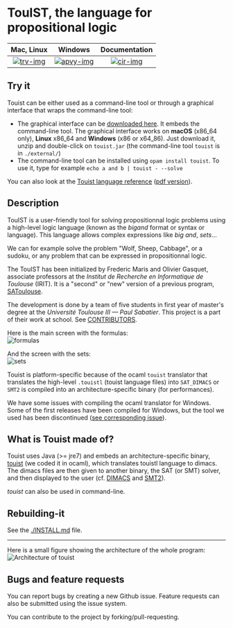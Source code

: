 TouIST, the language for propositional logic
===========================================


|      Mac, Linux      |         Windows         |    Documentation     |
| :------------------: | :---------------------: | :------------------: |
| [![trv-img]][travis] | [![apvy-img]][appveyor] | [![cir-img]][circle] |

[circle]: https://circleci.com/gh/touist/touist/tree/master
[cir-img]: https://circleci.com/gh/touist/touist/tree/master.svg?style=svg
[travis]: https://travis-ci.org/touist/touist
[trv-img]: https://travis-ci.org/touist/touist.svg?branch=master
[appveyor]: https://ci.appveyor.com/project/maelvalais/touist-kila4/branch/master
[apvy-img]: https://ci.appveyor.com/api/projects/status/rayupfflmut8xbe0/branch/master?svg=true

## Try it
Touist can be either used as a command-line tool or through a graphical interface
that wraps the command-line tool:

* The graphical interface can be [downloaded here](https://github.com/touist/touist/releases).
It embeds the command-line tool. The graphical interface works on **macOS**
(x86_64 only), **Linux** x86\_64 and **Windows** (x86 or x64\_86). Just download
it, unzip and double-click on `touist.jar` (the command-line tool `touist` is
in `./external/`)
* The command-line tool can be installed using `opam install touist`. To use it, type for example `echo a and b | touist - --solve`

You can also look at the [Touist language reference](http://touist.github.io/reference-manual.html) ([pdf version](http://touist.github.io/reference-manual.pdf)).

## Description

TouIST is a user-friendly tool for solving propositionnal logic problems using a high-level logic language (known as the _bigand_ format or syntax or language). This language allows complex expressions like _big and_, _sets_...

We can for example solve the problem "Wolf, Sheep, Cabbage", or a sudoku, or any problem that can be expressed in propositionnal logic.

The TouIST has been initialized by Frederic Maris and Olivier Gasquet, associate professors at the _Institut de Recherche en Informatique de Toulouse_ (IRIT). It is a "second" or "new" version of a previous program, [SAToulouse](http://www.irit.fr/satoulouse/).

The development is done by a team of five students in first year of master's degree at the _Université Toulouse III — Paul Sabatier_. This project is a part of their work at school. See [CONTRIBUTORS](https://github.com/touist/touist/blob/master/CONTRIBUTORS.md).

Here is the main screen with the formulas:  
![formulas](https://cloud.githubusercontent.com/assets/2195781/13850422/185bcf66-ec5a-11e5-9fee-59b5c2ae38b7.png)

And the screen with the sets:  
![sets](https://cloud.githubusercontent.com/assets/2195781/13850431/20162d82-ec5a-11e5-884a-e8b6aaafe416.png)

Touist is platform-specific because of the ocaml `touist` translator that translates the high-level `.touistl` (touist language files) into `SAT_DIMACS` or `SMT2` is compiled into an architecture-specific binary (for performances).

We have some issues with compiling the ocaml translator for Windows. Some of the first releases have been compiled for Windows, but the tool we used has been discontinued ([see corresponding issue](https://github.com/touist/touist/issues/5)).


## What is Touist made of?
Touist uses Java (>= jre7) and embeds an architecture-specific binary, [touist](https://github.com/touist/touist/tree/master) (we coded it in ocaml), which translates touistl language to dimacs. The dimacs files are then given to another binary, the SAT (or SMT) solver, and then displayed to the user (cf. [DIMACS](http://www.satcompetition.org/2009/format-benchmarks2009.html) and [SMT2](http://smtlib.github.io/jSMTLIB/SMTLIBTutorial.pdf)).

_touist_ can also be used in command-line.


## Rebuilding-it
See the [./INSTALL.md](https://github.com/touist/touist/blob/master/INSTALL.md) file.

------------
Here is a small figure showing the architecture of the whole program:   
![Architecture of touist](https://cloud.githubusercontent.com/assets/2195781/7631517/94c276e0-fa43-11e4-9a5c-351b84c2d1e1.png)

## Bugs and feature requests
You can report bugs by creating a new Github issue. Feature requests can also be submitted using the issue system.  

You can contribute to the project by forking/pull-requesting.


